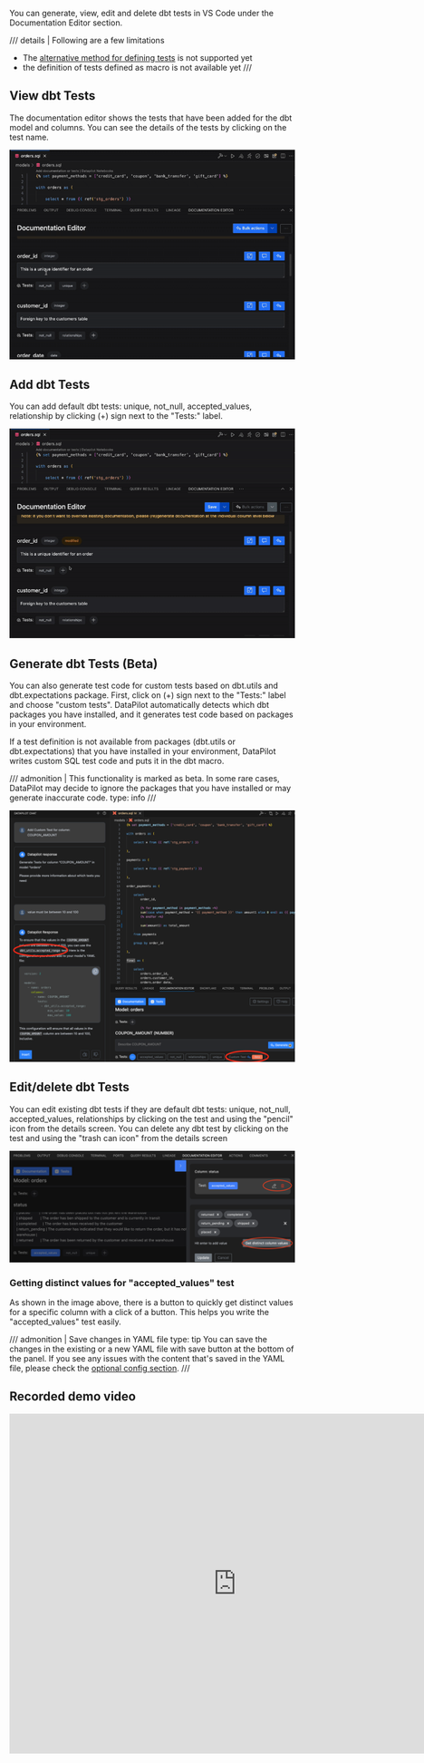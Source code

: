 You can generate, view, edit and delete dbt tests in VS Code under the Documentation Editor section.

/// details | Following are a few limitations

- The [alternative method for defining tests](https://docs.getdbt.com/reference/resource-properties/data-tests#alternative-format-for-defining-tests) is not supported yet
- the definition of tests defined as macro is not available yet
  ///

## View dbt Tests

The documentation editor shows the tests that have been added for the dbt model and columns.
You can see the details of the tests by clicking on the test name. <br>

![View tests](images/viewTestDetails.gif)

## Add dbt Tests

You can add default dbt tests: unique, not_null, accepted_values, relationship by clicking (+) sign next to the "Tests:" label.

![Add tests](images/addGenericTest.gif)

## Generate dbt Tests (Beta)

You can also generate test code for custom tests based on dbt.utils and dbt.expectations package.
First, click on (+) sign next to the "Tests:" label and choose "custom tests". DataPilot automatically detects which dbt packages you have installed, and it generates test code based on packages in your environment.

If a test definition is not available from packages (dbt.utils or dbt.expectations) that you have installed in your environment, DataPilot writes custom SQL test code and puts it in the dbt macro.

/// admonition | This functionality is marked as beta. In some rare cases, DataPilot may decide to ignore the packages that you have installed or may generate inaccurate code.
type: info
///

![Generate tests](images/testGeneration.png)

## Edit/delete dbt Tests

You can edit existing dbt tests if they are default dbt tests: unique, not_null, accepted_values, relationships by clicking on the test and using the "pencil" icon from the details screen. You can delete any dbt test
by clicking on the test and using the "trash can icon" from the details screen

![Edit tests](images/editTest.png)

### Getting distinct values for "accepted_values" test

As shown in the image above, there is a button to quickly get distinct values for a specific column with a click of a button. This helps you write the "accepted_values" test easily.

/// admonition | Save changes in YAML file
type: tip
You can save the changes in the existing or a new YAML file with save button at the bottom of the panel.
If you see any issues with the content that's saved in the YAML file, please check the [optional config section](../setup/optConfig.md/#column-name-setup-for-yaml-file-updates).
///

## Recorded demo video

<iframe width="800" height="600" src="https://www.youtube.com/embed/VunQngGe-JE?si=G3whtDTnuJumSZ78" title="YouTube video player" frameborder="0" allow="accelerometer; autoplay; clipboard-write; encrypted-media; gyroscope; picture-in-picture; web-share" referrerpolicy="strict-origin-when-cross-origin" allowfullscreen></iframe>
